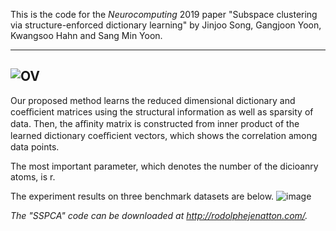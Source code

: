 This is the code for the *Neurocomputing* 2019 paper "Subspace clustering via structure-enforced dictionary learning" by Jinjoo Song, Gangjoon Yoon, Kwangsoo Hahn and Sang Min Yoon.

-------------------------------------------------------------------------------------------------------------------
![OV](https://user-images.githubusercontent.com/18275012/61757205-95502e80-adfa-11e9-822c-e84ddaa71b14.png)
-------------------------------------------------------------------------------------------------------------------

Our proposed method learns the reduced dimensional dictionary and coeﬃcient matrices using the structural information as well as sparsity of data. Then, the aﬃnity matrix is constructed from inner product of the learned dictionary coeﬃcient vectors, which shows the correlation among data points.

The most important parameter, which denotes the number of the dicioanry atoms, is r. 

The experiment results on three benchmark datasets are below.
![image](https://user-images.githubusercontent.com/18275012/61845041-a2dde500-aedc-11e9-97bb-8490ec7fea31.png)


*The "SSPCA" code can be downloaded at http://rodolphejenatton.com/.*
